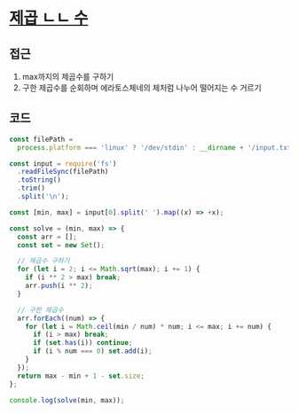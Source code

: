 # [제곱 ㄴㄴ 수](https://www.acmicpc.net/problem/1016)

## 접근
1. max까지의 제곱수를 구하기
2. 구한 제곱수를 순회하며 에라토스체네의 체처럼 나누어 떨어지는 수 거르기

## 코드
```jsx
const filePath =
  process.platform === 'linux' ? '/dev/stdin' : __dirname + '/input.txt';

const input = require('fs')
  .readFileSync(filePath)
  .toString()
  .trim()
  .split('\n');

const [min, max] = input[0].split(' ').map((x) => +x);

const solve = (min, max) => {
  const arr = [];
  const set = new Set();

  // 제곱수 구하기
  for (let i = 2; i <= Math.sqrt(max); i += 1) {
    if (i ** 2 > max) break;
    arr.push(i ** 2);
  }

  // 구한 제곱수
  arr.forEach((num) => {
    for (let i = Math.ceil(min / num) * num; i <= max; i += num) {
      if (i > max) break;
      if (set.has(i)) continue;
      if (i % num === 0) set.add(i);
    }
  });
  return max - min + 1 - set.size;
};

console.log(solve(min, max));

```
